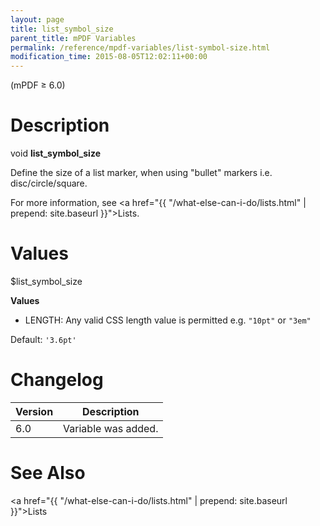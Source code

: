```yaml
---
layout: page
title: list_symbol_size
parent_title: mPDF Variables
permalink: /reference/mpdf-variables/list-symbol-size.html
modification_time: 2015-08-05T12:02:11+00:00
---
```


(mPDF &ge; 6.0)

# Description

void **list_symbol_size**

Define the size of a list marker, when using "bullet" markers i.e. disc/circle/square.

For more information, see <a href="{{ "/what-else-can-i-do/lists.html" | prepend: site.baseurl }}">Lists</a>.

# Values

<span class="parameter">$list_symbol_size</span>

**Values**

* <span class="smallblock">LENGTH</span>: Any valid CSS length value is permitted e.g. `"10pt"` or `"3em"`

Default: `'3.6pt'`

# Changelog

<table class="table">
<thead>
<tr>
  <th>Version</th>
  <th>Description</th>
</tr>
</thead>
<tbody>
<tr>
  <td>6.0</td>
  <td>Variable was added.</td>
</tr>
</tbody>
</table>

# See Also

<a href="{{ "/what-else-can-i-do/lists.html" | prepend: site.baseurl }}">Lists </a>

